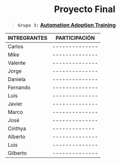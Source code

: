 <h1 align="center"> Proyecto Final </h1>

> ### `Grupo 3:` [**Automation Adoption Training**](https://classroom.google.com/c/NDc3NDE2Njk4MjM2/a/NDgxMTUxNDQ0MzUz/details)



|INTREGRANTES  | PARTICIPACIÓN  | 
|------------- | -------------- |
|Carlos        | -------------- |
|Mike          | -------------- |
|Valente       | -------------- |
|Jorge         | -------------- |
|Daniela       | -------------- |
|Fernando      | -------------- |
|Luis          | -------------- |
|Javier        | -------------- |
|Marco         | -------------- |
|José          | -------------- |
|Cinthya       |  ------------- |
|Alberto       | -------------- |
|Luis          | -------------- |
|Gilberto      | -------------- |